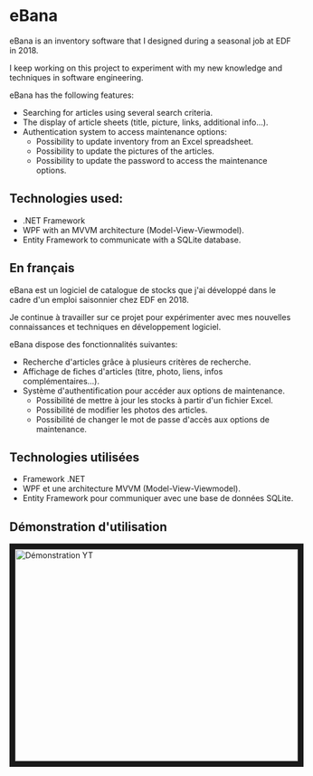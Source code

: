 # eBana
eBana is an inventory software that I designed during a seasonal job at EDF in 2018.

I keep working on this project to experiment with my new knowledge and techniques in software engineering.

eBana has the following features:
  * Searching for articles using several search criteria.
  * The display of article sheets (title, picture, links, additional info...).
  * Authentication system to access maintenance options:
    * Possibility to update inventory from an Excel spreadsheet.
    * Possibility to update the pictures of the articles.
    * Possibility to update the password to access the maintenance options.

## Technologies used:
  * .NET Framework
  * WPF with an MVVM architecture (Model-View-Viewmodel).
  * Entity Framework to communicate with a SQLite database.


## En français
eBana est un logiciel de catalogue de stocks que j'ai développé dans le cadre d'un emploi saisonnier chez EDF en 2018.

Je continue à travailler sur ce projet pour expérimenter avec mes nouvelles connaissances et techniques en développement logiciel.

eBana dispose des fonctionnalités suivantes:
  * Recherche d'articles grâce à plusieurs critères de recherche.
  * Affichage de fiches d'articles (titre, photo, liens, infos complémentaires...).
  * Système d'authentification pour accéder aux options de maintenance.
    * Possibilité de mettre à jour les stocks à partir d'un fichier Excel.
    * Possibilité de modifier les photos des articles.
    * Possibilité de changer le mot de passe d'accès aux options de maintenance.

## Technologies utilisées
  * Framework .NET
  * WPF et une architecture MVVM (Model-View-Viewmodel).
  * Entity Framework pour communiquer avec une base de données SQLite.


## Démonstration d'utilisation

<a href="http://www.youtube.com/watch?feature=player_embedded&v=4ZpS3fKIOhM" target="_blank">
<img src="http://img.youtube.com/vi/4ZpS3fKIOhM/0.jpg" alt="Démonstration YT" width="500" height="375" border="10" />
